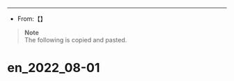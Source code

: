
------------------------------------------------------------------
* From:【[]()】

> **Note**  
> The following is copied and pasted.  

# en_2022_08-01


